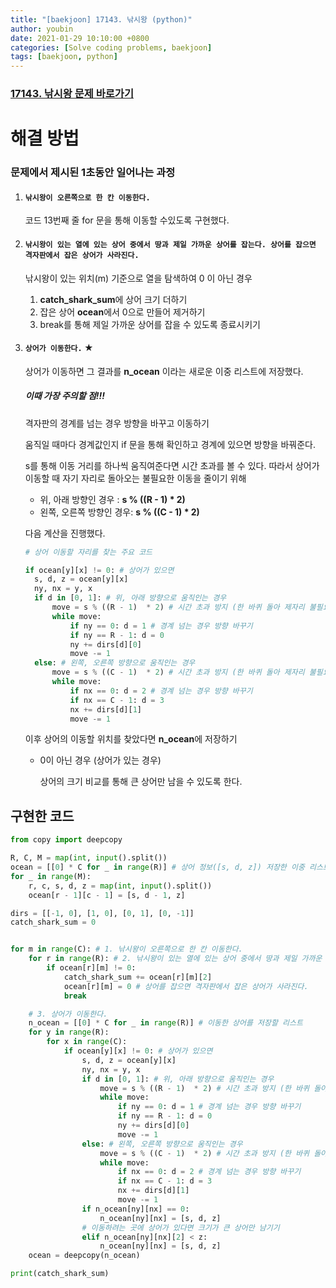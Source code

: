 ```yaml
---
title: "[baekjoon] 17143. 낚시왕 (python)"
author: youbin
date: 2021-01-29 10:10:00 +0800
categories: [Solve coding problems, baekjoon]
tags: [baekjoon, python]
---
```


### [17143. 낚시왕 문제 바로가기](https://www.acmicpc.net/problem/17143)

# 해결 방법

### 문제에서 제시된 1초동안 일어나는 과정

1. #### `낚시왕이 오른쪽으로 한 칸 이동한다.`

   코드 13번째 줄 for 문을 통해 이동할 수있도록 구현했다.

2. #### `낚시왕이 있는 열에 있는 상어 중에서 땅과 제일 가까운 상어를 잡는다. 상어를 잡으면 격자판에서 잡은 상어가 사라진다.` 

   낚시왕이 있는 위치(m) 기준으로 열을 탐색하여 0 이 아닌 경우

   1. **catch_shark_sum**에 상어 크기 더하기
   2. 잡은 상어 **ocean**에서 0으로 만들어 제거하기
   3. break를 통해 제일 가까운 상어를 잡을 수 있도록 종료시키기

3. #### `상어가 이동한다.` ★

   상어가 이동하면 그 결과를 **n_ocean** 이라는 새로운 이중 리스트에 저장했다.

   ##### 이때 가장 주의할 점!!!

   격자판의 경계를 넘는 경우 방향을 바꾸고 이동하기

   움직일 때마다 경계값인지 if 문을 통해 확인하고 경계에 있으면 방향을 바꿔준다.

   s를 통해 이동 거리를 하나씩 움직여준다면 시간 초과를 볼 수 있다. 따라서 상어가 이동할 때 자기 자리로 돌아오는 불필요한 이동을 줄이기 위해

   - 위, 아래 방향인 경우 : **s % ((R - 1)  \* 2)**
   - 왼쪽, 오른쪽 방향인 경우: **s % ((C - 1)  \* 2)**

   다음 계산을 진행했다.

   ```python
   # 상어 이동할 자리를 찾는 주요 코드
   
   if ocean[y][x] != 0: # 상어가 있으면
     s, d, z = ocean[y][x]
     ny, nx = y, x
     if d in [0, 1]: # 위, 아래 방향으로 움직인는 경우
         move = s % ((R - 1)  * 2) # 시간 초과 방지 (한 바퀴 돌아 제자리 불필요한 계산 제거)
         while move:
             if ny == 0: d = 1 # 경계 넘는 경우 방향 바꾸기
             if ny == R - 1: d = 0
             ny += dirs[d][0]
             move -= 1
     else: # 왼쪽, 오른쪽 방향으로 움직인는 경우
         move = s % ((C - 1)  * 2) # 시간 초과 방지 (한 바퀴 돌아 제자리 불필요한 계산 제거)
         while move:
             if nx == 0: d = 2 # 경계 넘는 경우 방향 바꾸기
             if nx == C - 1: d = 3
             nx += dirs[d][1]
             move -= 1
   ```

   이후 상어의 이동할 위치를 찾았다면 **n_ocean**에 저장하기

   - 0이 아닌 경우 (상어가 있는 경우)

     상어의 크기 비교를 통해 큰 상어만 남을 수 있도록 한다.



## 구현한 코드

```python
from copy import deepcopy

R, C, M = map(int, input().split())
ocean = [[0] * C for _ in range(R)] # 상어 정보([s, d, z]) 저장한 이중 리스트
for _ in range(M):
    r, c, s, d, z = map(int, input().split())
    ocean[r - 1][c - 1] = [s, d - 1, z]

dirs = [[-1, 0], [1, 0], [0, 1], [0, -1]]
catch_shark_sum = 0


for m in range(C): # 1. 낚시왕이 오른쪽으로 한 칸 이동한다.
    for r in range(R): # 2. 낚시왕이 있는 열에 있는 상어 중에서 땅과 제일 가까운 상어를 잡는다.
        if ocean[r][m] != 0:
            catch_shark_sum += ocean[r][m][2]
            ocean[r][m] = 0 # 상어를 잡으면 격자판에서 잡은 상어가 사라진다.
            break

    # 3. 상어가 이동한다.
    n_ocean = [[0] * C for _ in range(R)] # 이동한 상어를 저장할 리스트
    for y in range(R):
        for x in range(C):
            if ocean[y][x] != 0: # 상어가 있으면
                s, d, z = ocean[y][x]
                ny, nx = y, x
                if d in [0, 1]: # 위, 아래 방향으로 움직인는 경우
                    move = s % ((R - 1)  * 2) # 시간 초과 방지 (한 바퀴 돌아 제자리 불필요한 계산 제거)
                    while move:
                        if ny == 0: d = 1 # 경계 넘는 경우 방향 바꾸기
                        if ny == R - 1: d = 0
                        ny += dirs[d][0]
                        move -= 1
                else: # 왼쪽, 오른쪽 방향으로 움직인는 경우
                    move = s % ((C - 1)  * 2) # 시간 초과 방지 (한 바퀴 돌아 제자리 불필요한 계산 제거)
                    while move:
                        if nx == 0: d = 2 # 경계 넘는 경우 방향 바꾸기
                        if nx == C - 1: d = 3
                        nx += dirs[d][1]
                        move -= 1
                if n_ocean[ny][nx] == 0: 
                    n_ocean[ny][nx] = [s, d, z]
                # 이동하려는 곳에 상어가 있다면 크기가 큰 상어만 남기기
                elif n_ocean[ny][nx][2] < z:
                    n_ocean[ny][nx] = [s, d, z]
    ocean = deepcopy(n_ocean)

print(catch_shark_sum)
```

### 
